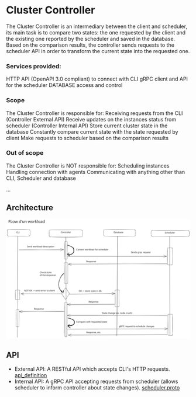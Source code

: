 # Cluster Controller

The Cluster Controller is an intermediary between the client and scheduler, its main task is to compare two states: the one requested by the client and the existing one reported by the scheduler and saved in the database. Based on the comparison results, the controller sends requests to the scheduler API in order to transform the current state into the requested one.

### Services provided:

HTTP API (OpenAPI 3.0 compliant) to connect with CLI
gRPC client and API for the scheduler
DATABASE access and control

### Scope

The Cluster Controller is responsible for:
Receiving requests from the CLI (Controller External API)
Receive updates on the instances status from scheduler (Controller Internal API)
Store current cluster state in the database
Constantly compare current state with the state requested by client
Make requests to scheduler based on the comparison results

### Out of scope

The Cluster Controller is NOT responsible for:
Scheduling instances
Handling connection with agents
Communicating with anything other than CLI, Scheduler and database

…

## Architecture

![scheme](./scheme.svg)

## API

- External API: A RESTful API which accepts CLI's HTTP requests.
  [api_definition](./api_definition.yaml)
- Internal API: A gRPC API accepting requests from scheduler (allows scheduler to inform controller about state changes).
  [scheduler.proto](./scheduler.proto)
